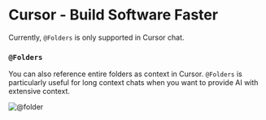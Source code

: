 # Cursor - Build Software Faster

Currently, `@Folders` is only supported in Cursor chat.

### `@Folders`

You can also reference entire folders as context in Cursor. `@Folders` is particularly useful for long context chats when you want to provide AI with extensive context.

![@folder](https://mintlify.s3-us-west-1.amazonaws.com/cursor/images/context/@folder.png)
